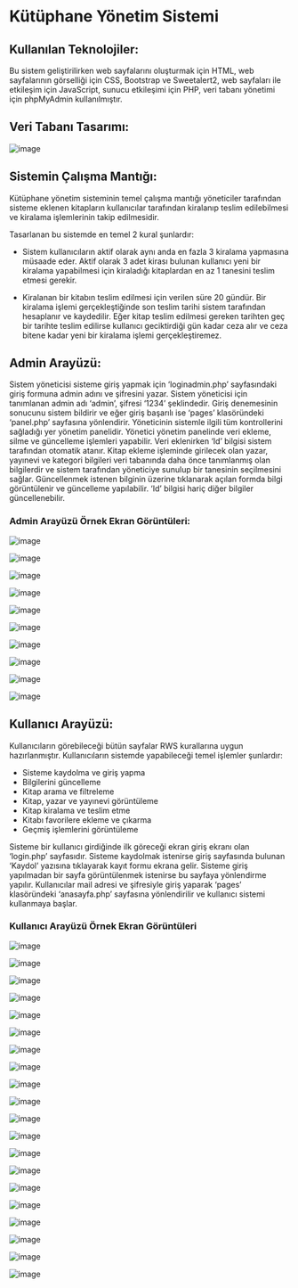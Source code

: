 # Kütüphane Yönetim Sistemi

## Kullanılan Teknolojiler:
Bu sistem geliştirilirken web sayfalarını oluşturmak için HTML, web sayfalarının görselliği için CSS, Bootstrap ve Sweetalert2, web sayfaları ile etkileşim için JavaScript, sunucu etkileşimi için PHP, veri tabanı yönetimi için phpMyAdmin kullanılmıştır. 

## Veri Tabanı Tasarımı:
![image](https://github.com/smtttlck/kutuphane-otomasyonu/assets/61507892/44d0f805-29a8-47bd-a9b9-5d321739d5d4)

## Sistemin Çalışma Mantığı:
Kütüphane yönetim sisteminin temel çalışma mantığı yöneticiler tarafından sisteme eklenen kitapların kullanıcılar tarafından kiralanıp teslim edilebilmesi ve kiralama işlemlerinin takip edilmesidir. 

Tasarlanan bu sistemde en temel 2 kural şunlardır: 
- Sistem kullanıcıların aktif olarak aynı anda en fazla 3 kiralama yapmasına müsaade eder. Aktif olarak 3 adet kirası bulunan kullanıcı yeni bir kiralama yapabilmesi için kiraladığı kitaplardan en az 1 tanesini teslim etmesi gerekir. 

- Kiralanan bir kitabın teslim edilmesi için verilen süre 20 gündür. Bir kiralama işlemi gerçekleştiğinde son teslim tarihi sistem tarafından hesaplanır ve kaydedilir. Eğer kitap teslim edilmesi gereken tarihten geç bir tarihte teslim edilirse kullanıcı geciktirdiği gün kadar ceza alır ve ceza bitene kadar yeni bir kiralama işlemi gerçekleştiremez.

## Admin Arayüzü:
Sistem yöneticisi sisteme giriş yapmak için ‘loginadmin.php’ sayfasındaki giriş formuna admin adını ve şifresini yazar. Sistem yöneticisi için tanımlanan admin adı ‘admin’, şifresi ‘1234’ şeklindedir. Giriş denemesinin sonucunu sistem bildirir ve eğer giriş başarılı ise ‘pages’ klasöründeki ‘panel.php’ sayfasına yönlendirir. Yöneticinin sistemle ilgili tüm kontrollerini sağladığı yer yönetim panelidir. Yönetici yönetim panelinde veri ekleme, silme ve güncelleme işlemleri yapabilir. Veri eklenirken ‘Id’ bilgisi sistem tarafından otomatik atanır. Kitap ekleme işleminde girilecek olan yazar, yayınevi ve kategori bilgileri veri tabanında daha önce tanımlanmış olan bilgilerdir ve sistem tarafından yöneticiye sunulup bir tanesinin seçilmesini sağlar. Güncellenmek istenen bilginin üzerine tıklanarak açılan formda bilgi görüntülenir ve güncelleme yapılabilir. ‘Id’ bilgisi hariç diğer bilgiler güncellenebilir.

### Admin Arayüzü Örnek Ekran Görüntüleri:

![image](https://github.com/smtttlck/kutuphane-otomasyonu/assets/61507892/a783eee5-f986-43a0-a4f4-d34cf022d1f1)

![image](https://github.com/smtttlck/kutuphane-otomasyonu/assets/61507892/97083964-9a91-46ff-85e5-209d68c213f3)

![image](https://github.com/smtttlck/kutuphane-otomasyonu/assets/61507892/f8067518-efaa-43a9-b110-9b32a263e8b2)

![image](https://github.com/smtttlck/kutuphane-otomasyonu/assets/61507892/a05cf635-9f39-4db5-96db-d34a6c916b5a)

![image](https://github.com/smtttlck/kutuphane-otomasyonu/assets/61507892/2a703ccd-6138-472a-b10d-dc2fba8b0c36)

![image](https://github.com/smtttlck/kutuphane-otomasyonu/assets/61507892/f8a6f7bc-ac44-4266-9098-3c4422e8086a)

![image](https://github.com/smtttlck/kutuphane-otomasyonu/assets/61507892/1b0b3ebd-5374-44a3-acb3-7b5c1c632458)

![image](https://github.com/smtttlck/kutuphane-otomasyonu/assets/61507892/9ed002b6-a7a6-4d99-901e-599c7f909e41)

![image](https://github.com/smtttlck/kutuphane-otomasyonu/assets/61507892/6fee69b6-a0d5-4538-bb9a-778d6b88771b)

![image](https://github.com/smtttlck/kutuphane-otomasyonu/assets/61507892/8f5350a3-0dbb-4495-b5ed-934feb80025d)

## Kullanıcı Arayüzü:
Kullanıcıların görebileceği bütün sayfalar RWS kurallarına uygun hazırlanmıştır. Kullanıcıların sistemde yapabileceği temel işlemler şunlardır:

- Sisteme kaydolma ve giriş yapma
- Bilgilerini güncelleme
- Kitap arama ve filtreleme
- Kitap, yazar ve yayınevi görüntüleme
- Kitap kiralama ve teslim etme
- Kitabı favorilere ekleme ve çıkarma
- Geçmiş işlemlerini görüntüleme

Sisteme bir kullanıcı girdiğinde ilk göreceği ekran giriş ekranı olan ‘login.php’ sayfasıdır. Sisteme kaydolmak istenirse giriş sayfasında bulunan ‘Kaydol’ yazısına tıklayarak kayıt formu ekrana gelir. Sisteme giriş yapılmadan bir sayfa görüntülenmek istenirse bu sayfaya yönlendirme yapılır. Kullanıcılar mail adresi ve şifresiyle giriş yaparak ‘pages’ klasöründeki ‘anasayfa.php’ sayfasına yönlendirilir ve kullanıcı sistemi kullanmaya başlar.

### Kullanıcı Arayüzü Örnek Ekran Görüntüleri

![image](https://github.com/smtttlck/kutuphane-otomasyonu/assets/61507892/276fffdc-d57f-4852-a99e-efbd35da5424)

![image](https://github.com/smtttlck/kutuphane-otomasyonu/assets/61507892/b6329775-ce6e-4355-ae1c-1dc3faa99c57)

![image](https://github.com/smtttlck/kutuphane-otomasyonu/assets/61507892/0344f60c-6a1d-4bd8-87c6-bca5b17bcc71)

![image](https://github.com/smtttlck/kutuphane-otomasyonu/assets/61507892/4ea15884-4330-4322-ad4f-fababea39222)

![image](https://github.com/smtttlck/kutuphane-otomasyonu/assets/61507892/b18f86fd-2ac5-4caf-8f16-bbc36b8a92e0)

![image](https://github.com/smtttlck/kutuphane-otomasyonu/assets/61507892/8428b0de-5083-46ad-b3e3-a2923537ecf0)

![image](https://github.com/smtttlck/kutuphane-otomasyonu/assets/61507892/1f81176f-79f7-4288-aabd-b70538415b86)

![image](https://github.com/smtttlck/kutuphane-otomasyonu/assets/61507892/d9ba145f-8e15-4e82-b0ad-26d053c763a0)

![image](https://github.com/smtttlck/kutuphane-otomasyonu/assets/61507892/848a5bc5-fb2b-430e-b534-ad942870d69d)

![image](https://github.com/smtttlck/kutuphane-otomasyonu/assets/61507892/6de0ab5e-3f7f-44ce-b636-8faa819821ed)

![image](https://github.com/smtttlck/kutuphane-otomasyonu/assets/61507892/2c93173b-6668-422a-bd61-40b9ab25356e)

![image](https://github.com/smtttlck/kutuphane-otomasyonu/assets/61507892/1e62403d-e604-44f2-ab35-02a2d9604c29)

![image](https://github.com/smtttlck/kutuphane-otomasyonu/assets/61507892/039c36a0-eed1-4407-abf0-12fa367721e9)

![image](https://github.com/smtttlck/kutuphane-otomasyonu/assets/61507892/380efce2-ee0f-4b00-8d98-e8d91f53f172)

![image](https://github.com/smtttlck/kutuphane-otomasyonu/assets/61507892/3a71d303-667a-421e-8c9a-ec6cd59e0408)

![image](https://github.com/smtttlck/kutuphane-otomasyonu/assets/61507892/580d674c-7cff-4624-b9e6-da3ac1fda822)

![image](https://github.com/smtttlck/kutuphane-otomasyonu/assets/61507892/5940fad6-2247-4f96-8702-32227d01d1ec)

![image](https://github.com/smtttlck/kutuphane-otomasyonu/assets/61507892/0337e150-0158-4d11-9e17-824e507aa18e)

![image](https://github.com/smtttlck/kutuphane-otomasyonu/assets/61507892/f4173fcf-2fb7-4358-8490-d04c909a88a8)

![image](https://github.com/smtttlck/kutuphane-otomasyonu/assets/61507892/8f81d547-41c0-42d0-bc12-f6cda68949b1)
